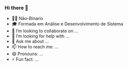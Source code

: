 ### Hi there 👋

- 🏳️‍⚧ Não-Binario
- 🎓 Formada em Análise e Desenvolvimento de Sistema
- 👯 I’m looking to collaborate on ...
- 🤔 I’m looking for help with ...
- 💬 Ask me about ...
- 📫 How to reach me: ...
- 😄 Pronouns: ...
- ⚡ Fun fact: ...

